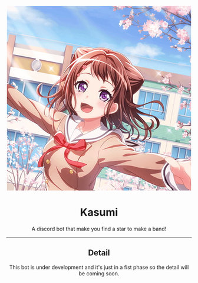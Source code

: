 <div align="center"> 

![kasumi](kasumiicon.png)

# Kasumi

A discord bot that make you find a star to make a band!

<hr>

## Detail

This bot is under development and it's just in a fist phase so the detail will be coming soon.
